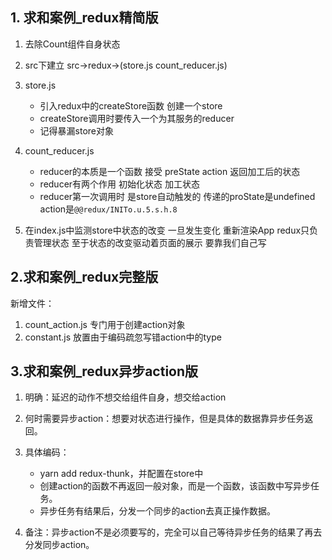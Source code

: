 ## 1. 求和案例_redux精简版

1. 去除Count组件自身状态


2. src下建立 src->redux->(store.js count_reducer.js)


3. store.js
    - 引入redux中的createStore函数 创建一个store
    - createStore调用时要传入一个为其服务的reducer
    - 记得暴漏store对象


4. count_reducer.js
    - reducer的本质是一个函数 接受 preState action 返回加工后的状态
    - reducer有两个作用 初始化状态 加工状态
    - reducer第一次调用时 是store自动触发的 传递的proState是undefined action是`@@redux/INITo.u.5.s.h.8`


5. 在index.js中监测store中状态的改变 一旦发生变化 重新渲染App  redux只负责管理状态 至于状态的改变驱动着页面的展示 要靠我们自己写

## 2.求和案例_redux完整版
新增文件：
 1. count_action.js 专门用于创建action对象
 2. constant.js 放置由于编码疏忽写错action中的type

## 3.求和案例_redux异步action版
1. 明确：延迟的动作不想交给组件自身，想交给action

2. 何时需要异步action：想要对状态进行操作，但是具体的数据靠异步任务返回。

3. 具体编码：  
    - yarn add redux-thunk，并配置在store中  
    - 创建action的函数不再返回一般对象，而是一个函数，该函数中写异步任务。
    - 异步任务有结果后，分发一个同步的action去真正操作数据。

4. 备注：异步action不是必须要写的，完全可以自己等待异步任务的结果了再去分发同步action。


